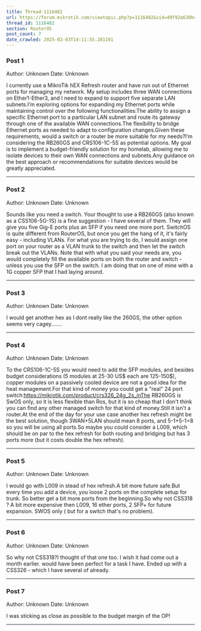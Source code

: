 ```yaml
---
title: Thread-1116482
url: https://forum.mikrotik.com/viewtopic.php?p=1116482&sid=49f92a630bc7970d8ca50523be880e8f#p1116482
thread_id: 1116482
section: RouterOS
post_count: 7
date_crawled: 2025-02-03T14:11:55.281101
---
```


### Post 1
Author: Unknown
Date: Unknown

I currently use a MikroTik hEX Refresh router and have run out of Ethernet ports for managing my network. My setup includes three WAN connections on Ether1-Ether3, and I need to expand to support five separate LAN subnets.I’m exploring options for expanding my Ethernet ports while maintaining control over the following functionalities:The ability to assign a specific Ethernet port to a particular LAN subnet and route its gateway through one of the available WAN connections.The flexibility to bridge Ethernet ports as needed to adapt to configuration changes.Given these requirements, would a switch or a router be more suitable for my needs?I’m considering the RB260GS and CRS106-1C-5S as potential options. My goal is to implement a budget-friendly solution for my homelab, allowing me to isolate devices to their own WAN connections and subnets.Any guidance on the best approach or recommendations for suitable devices would be greatly appreciated.

---
### Post 2
Author: Unknown
Date: Unknown

Sounds like you need a switch.  Your thought to use a RB260GS (also known as a CSS106-5G-1S) is a fine suggestion - I have several of them.  They will give you five Gig-E ports plus an SFP if you need one more port.  SwitchOS is quite different from RouterOS, but once you get the hang of it, it's fairly easy - including VLANs.  For what you are trying to do, I would assign one port on your router as a VLAN trunk to the switch and then let the switch break out the VLANs.  Note that with what you said your needs are, you would completely fill the available ports on both the router and switch - unless you use the SFP on the switch.  I am doing that on one of mine with a 1G copper SFP that I had laying around.

---
### Post 3
Author: Unknown
Date: Unknown

I would get another hex as I dont really like the 260GS, the other option seems very cagey.......

---
### Post 4
Author: Unknown
Date: Unknown

To the CRS106-1C-5S you would need to add the SFP modules, and besides budget considerations (5 modules at 25-30 US$ each are 125-150$), copper modules on a passively cooled device are not a good idea for the heat management.For that kind of money you could get a "real" 24 port switch:https://mikrotik.com/product/crs326_24g_2s_inThe RB260GS is SwOS only, so it is less flexible than Ros, but it is so cheap that I don't think you can find any other managed switch for that kind of money.Still it isn't a router.At the end of the day for your use case another hex refresh might be the best solution, though 3WAN+5LAN should mean 8 ports, and 5-1+5-1=8 so you will be using all ports.So maybe you could consider a L009, which should be on par to the hex refresh for both routing and bridging but has 3 ports more (but it costs double the hex refresh).

---
### Post 5
Author: Unknown
Date: Unknown

I would go with L009 in stead of hex refresh.A bit more future safe.But every time you add a device, you loose 2 ports on the complete setup for trunk. So better get a bit more ports from the beginning.So why not CSS318 ? A bit more expensive then L009, 16 ether ports, 2 SFP+ for future expansion. SWOS only ( but for a switch that's no problem).

---
### Post 6
Author: Unknown
Date: Unknown

So why not CSS318?I thought of that one too.  I wish it had come out a month earlier.  would have been perfect for a task I have.  Ended up with a CSS326 - which I have several of already.

---
### Post 7
Author: Unknown
Date: Unknown

I was sticking as close as possible to the budget margin of the OP!

---
